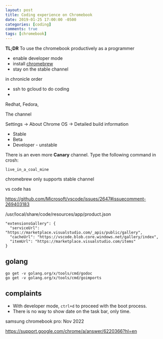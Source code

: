 ```yaml
---
layout: post
title: Coding experience on Chromebook
date: 2019-01-25 17:00:00 -0500
categories: [coding]
comments: true
tags: [chromebook]
---
```


**TL;DR** To use the chromebook productively as a programmer

- enable developer mode
- install [chromebrew](https://github.com/skycocker/chromebrew)
- stay on the stable channel

in chronicle order

- ssh to gcloud to do coding
-

Redhat, Fedora,

The channel

Settings -> About Chrome OS -> Detailed build information

- Stable
- Beta
- Developer - unstable

There is an even more **Canary** channel. Type the following command in crosh:

```
live_in_a_coal_mine
```

chromebrew only supports stable channel

vs code has

https://github.com/Microsoft/vscode/issues/2647#issuecomment-269403183

/usr/local/share/code/resources/app/product.json

```
"extensionsGallery": {
  "serviceUrl": "https://marketplace.visualstudio.com/_apis/public/gallery",
  "cacheUrl": "https://vscode.blob.core.windows.net/gallery/index",
  "itemUrl": "https://marketplace.visualstudio.com/items"
}
```

## golang

```
go get -v golang.org/x/tools/cmd/godoc
go get -v golang.org/x/tools/cmd/goimports
```
## complaints

- With developer mode, `ctrl+d` to proceed with the boot process.
- There is no way to show date on the task bar, only time.

samsung chromebook pro: Nov 2022

https://support.google.com/chrome/a/answer/6220366?hl=en
